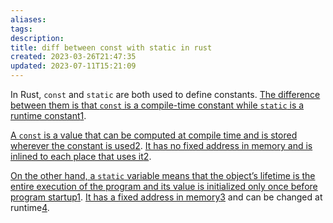 ```yaml
---
aliases: 
tags: 
description:
title: diff between const with static in rust
created: 2023-03-26T21:47:35
updated: 2023-07-11T15:21:09
---
```

In Rust, `const` and `static` are both used to define constants. [The difference between them is that `const` is a compile-time constant while `static` is a runtime constant](https://stackoverflow.com/questions/2216239/what-is-the-difference-between-a-static-and-const-variable)[1](https://stackoverflow.com/questions/2216239/what-is-the-difference-between-a-static-and-const-variable).

[A `const` is a value that can be computed at compile time and is stored wherever the constant is used](https://web.mit.edu/rust-lang_v1.25/arch/amd64_ubuntu1404/share/doc/rust/html/book/first-edition/const-and-static.html)[2](https://web.mit.edu/rust-lang_v1.25/arch/amd64_ubuntu1404/share/doc/rust/html/book/first-edition/const-and-static.html). [It has no fixed address in memory and is inlined to each place that uses it](https://web.mit.edu/rust-lang_v1.25/arch/amd64_ubuntu1404/share/doc/rust/html/book/first-edition/const-and-static.html)[2](https://web.mit.edu/rust-lang_v1.25/arch/amd64_ubuntu1404/share/doc/rust/html/book/first-edition/const-and-static.html).

[On the other hand, a `static` variable means that the object’s lifetime is the entire execution of the program and its value is initialized only once before program startup](https://stackoverflow.com/questions/2216239/what-is-the-difference-between-a-static-and-const-variable)[1](https://stackoverflow.com/questions/2216239/what-is-the-difference-between-a-static-and-const-variable). [It has a fixed address in memory](https://stackoverflow.com/questions/52751597/what-is-the-difference-between-a-constant-and-a-static-variable-and-which-should)[3](https://stackoverflow.com/questions/52751597/what-is-the-difference-between-a-constant-and-a-static-variable-and-which-should) and can be changed at runtime[4](https://stackoverflow.com/questions/30516292/difference-between-static-and-const-variables).